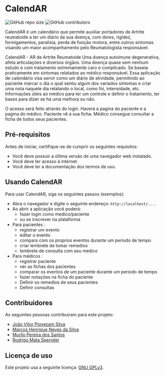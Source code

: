 <!--- Nome_da_Aplicação --->
# CalendAR

<!--- Exemplos de badges. Acesse https://shields.io para outras opções. Você pode querer incluir informações de dependencias, build, testes, licença, etc. --->
![GitHub repo size](https://img.shields.io/github/repo-size/Mucrilo/progweb-template)
![GitHub contributors](https://img.shields.io/github/contributors/Mucrilo/progweb-template)

<!--- Nome_da_Aplicação é um/uma ... que permite/tem por objetivo/visa/etc .... --->
CalendAR é um calendário que permite auxiliar portadores de Artrite reumatoide a ter um diário da sua doença, com dores, rigidez, formigamentos, paralisia, perda de função motora, entre outros sintomas visando um maior acompanhamento pelo Reumatologista responsável. 

<!--- Coloque aqui linhas adicionais com informações sobre o que a aplicação faz. Sua introdução deve ser de no máximo 3 parágrafos, seja simples e objetivo para não sobrecarregar de detalhes desnecessários este espaço. Se necessário, crie novas seções abaixo. --->
CalendAR - AR de Artrite Reumatoide
Uma doença autoimune degenerativa, afeta articulações e diversos órgãos.
Uma doença quase sem nenhum estudo e com tratamento extremamente caro e  complicado.
Se baseia praticamente em sintomas relatados ao médico responsável.
Essa aplicação de calendário visa servir como um diário de atividade, permitindo ao paciente marcar o dia o qual sentiu algum dos variados sintomas e criar uma nota naquele dia relatando o local, como foi, intensidade, etc.
Informações úteis ao médico para ter um controle e definir o tratamento, ter bases para dizer se há uma melhora ou não.

O acesso será feito através do login.
Haverá a pagina do paciente e a pagina do médico.
Paciente vê a sua ficha.
Médico consegue consultar a ficha de todos seus pacientes.


## Pré-requisitos

<!--- Antes de iniciar, certifique-se de cumprir os seguintes requisitos: --->
<!---  <!--- Estes são alguns exemplos de requisitos. Adicione, duplique e remove como necessário --->
<!--- * Você deve possuir a última versão do `<linguagem/dependencia/etc>` instalado. --->
<!--- * Você deve possuir uma máquina `<Windows/Linux/Mac>`. (Deixe claro qual SO é possível rodar a aplicação, Linux é obrigatório). --->
<!--- * Você deve ler o `<guia/link/documentação>` dos termos de uso. --->
<!--- * (outros ...) --->

Antes de iniciar, certifique-se de cumprir os seguintes requisitos:
<!--- Estes são alguns exemplos de requisitos. Adicione, duplique e remove como necessário --->
* Você deve possuir a última versão de uma navegador web instalado.
* Você deve ter acesso à internet.
* Você deve ler a documentação dos termos de uso.

## Usando CalendAR

Para usar CalendAR, siga os seguintes passos (exemplos):

* Abra o navegador e digite o seguinte endereço: `http://localhost/....`
* Ao abrir a aplicação você poderá:
  * fazer login como medico/paciente
  * ou se inscrever na plataforma
* Para pacientes :
  * registrar um evento
  * editar o evento 
  * compara com os proprios eventos durante um periodo de tempo
  * criar lembrete de tomar remedios 
  * lembrete de consulta com seu medico 
* Para médicos :
  * registrar paciente
  * ver as fichas dos pacientes 
  * comparar os eventos de um paciente durante um periodo de tempo
  * fazer notações na ficha do paciente 
  * Definir os remedios de seus pacientes
  * Definir consultas 


## Contribuidores

As seguintes pessoas contribuiram para este projeto:

* [João Vitor Piovezam Silva](https://github.com/joaoPiovezam)
* [Marcos Henrique Neves da Silva](https://github.com/Marcos1055)
* [Murilo Pereira dos Santos](https://github.com/Mucrilo)
* [Rodrigo Mata Spengler](https://github.com/Rodrigo-Mata-Spengler)

## Licença de uso

<!--- Se não tiver certeza de qual, verifique este site: https://choosealicense.com/--->
Este projeto usa a seguinte licença: [GNU GPLv3](https://choosealicense.com/licenses/gpl-3.0).

